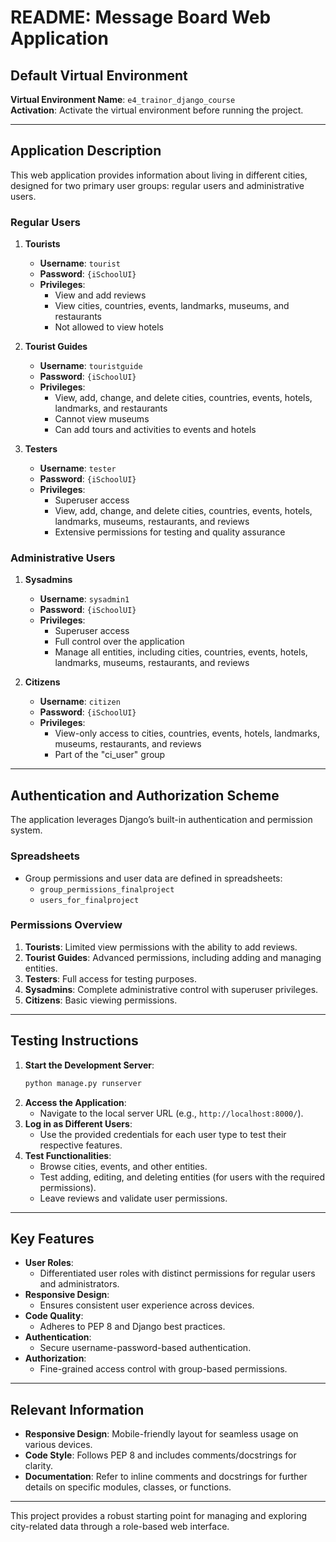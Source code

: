 # README: Message Board Web Application

## Default Virtual Environment
**Virtual Environment Name**: `e4_trainor_django_course`  
**Activation**: Activate the virtual environment before running the project.

---

## Application Description
This web application provides information about living in different cities, designed for two primary user groups: regular users and administrative users.

### Regular Users
1. **Tourists**
   - **Username**: `tourist`
   - **Password**: `{iSchoolUI}`
   - **Privileges**:
     - View and add reviews
     - View cities, countries, events, landmarks, museums, and restaurants
     - Not allowed to view hotels

2. **Tourist Guides**
   - **Username**: `touristguide`
   - **Password**: `{iSchoolUI}`
   - **Privileges**:
     - View, add, change, and delete cities, countries, events, hotels, landmarks, and restaurants
     - Cannot view museums
     - Can add tours and activities to events and hotels

3. **Testers**
   - **Username**: `tester`
   - **Password**: `{iSchoolUI}`
   - **Privileges**:
     - Superuser access
     - View, add, change, and delete cities, countries, events, hotels, landmarks, museums, restaurants, and reviews
     - Extensive permissions for testing and quality assurance

### Administrative Users
1. **Sysadmins**
   - **Username**: `sysadmin1`
   - **Password**: `{iSchoolUI}`
   - **Privileges**:
     - Superuser access
     - Full control over the application
     - Manage all entities, including cities, countries, events, hotels, landmarks, museums, restaurants, and reviews

2. **Citizens**
   - **Username**: `citizen`
   - **Password**: `{iSchoolUI}`
   - **Privileges**:
     - View-only access to cities, countries, events, hotels, landmarks, museums, restaurants, and reviews
     - Part of the "ci_user" group

---

## Authentication and Authorization Scheme
The application leverages Django’s built-in authentication and permission system.

### Spreadsheets
- Group permissions and user data are defined in spreadsheets:
  - `group_permissions_finalproject`
  - `users_for_finalproject`

### Permissions Overview
1. **Tourists**: Limited view permissions with the ability to add reviews.
2. **Tourist Guides**: Advanced permissions, including adding and managing entities.
3. **Testers**: Full access for testing purposes.
4. **Sysadmins**: Complete administrative control with superuser privileges.
5. **Citizens**: Basic viewing permissions.

---

## Testing Instructions
1. **Start the Development Server**:
   ```bash
   python manage.py runserver
   ```
2. **Access the Application**:
   - Navigate to the local server URL (e.g., `http://localhost:8000/`).
3. **Log in as Different Users**:
   - Use the provided credentials for each user type to test their respective features.
4. **Test Functionalities**:
   - Browse cities, events, and other entities.
   - Test adding, editing, and deleting entities (for users with the required permissions).
   - Leave reviews and validate user permissions.

---

## Key Features
- **User Roles**:
  - Differentiated user roles with distinct permissions for regular users and administrators.
- **Responsive Design**:
  - Ensures consistent user experience across devices.
- **Code Quality**:
  - Adheres to PEP 8 and Django best practices.
- **Authentication**:
  - Secure username-password-based authentication.
- **Authorization**:
  - Fine-grained access control with group-based permissions.

---

## Relevant Information
- **Responsive Design**: Mobile-friendly layout for seamless usage on various devices.  
- **Code Style**: Follows PEP 8 and includes comments/docstrings for clarity.  
- **Documentation**: Refer to inline comments and docstrings for further details on specific modules, classes, or functions.

---

This project provides a robust starting point for managing and exploring city-related data through a role-based web interface.
